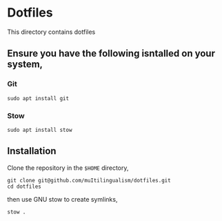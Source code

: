 # Dotfiles

This directory contains dotfiles

## Ensure you have the following isntalled on your system,

### Git

```
sudo apt install git
```

### Stow

```
sudo apt install stow
```

## Installation

Clone the repository in the `$HOME` directory,

```
git clone git@github.com/muItilingualism/dotfiles.git
cd dotfiles
```

then use GNU stow to create symlinks,

```
stow .
```
